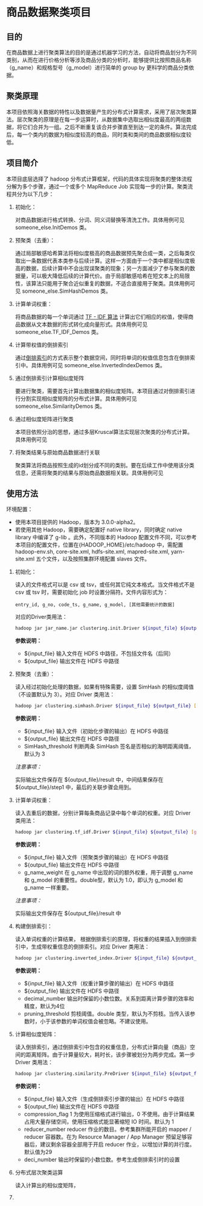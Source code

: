 # 商品数据聚类项目

## 目的

在商品数据上进行聚类算法的目的是通过机器学习的方法，自动将商品划分为不同类别，从而在进行价格分析等涉及商品分类的分析时，能够提供比按照商品名称（g_name）和规格型号（g_model）进行简单的 group by 更科学的商品分类依据。

## 聚类原理

本项目依照海关数据的特性以及数据量产生的分布式计算需求，采用了层次聚类算法。层次聚类的原理是在每一步运算时，从数据集中选取出相似度最高的两组数据，将它们合并为一组。之后不断重复该合并步骤直至到达一定的条件。算法完成后，每一个类内的数据为相似度较高的商品，同时类和类间的商品数据相似度较低。

## 项目简介

本项目底层选择了 hadoop 分布式计算框架，代码的具体实现将聚类的整体流程分解为多个步骤，通过一个或多个 MapReduce Job 实现每一步的计算。聚类流程共分为以下几步：

1. 初始化：

   对商品数据进行格式转换、分词、同义词替换等清洗工作。具体用例可见 someone_else.InitDemos 类。

2. 预聚类（去重）：

   通过局部敏感哈希算法将相似度极高的商品数据预先聚合成一类，之后每类仅取出一条数据代表本类参与后续计算。这样一方面由于一个类中都是相似度极高的数据，后续计算中不会出现误聚类的现象；另一方面减少了参与聚类的数据量，可以极大降低后续的计算代价。由于局部敏感哈希在短文本上的局限性，该算法只能用于聚合近似重复的数据，不适合直接用于聚类。具体用例可见 someone_else.SimHashDemos 类。

3. 计算单词权重：

   将商品数据的每一个单词通过 [TF - IDF 算法](https://zh.wikipedia.org/wiki/Tf-idf) 计算出它们相应的权值，使得商品数据从文本数据的形式转化成向量形式。具体用例可见 someone_else.TF_IDF_Demos 类。

4. 计算带权值的倒排索引

   通过[倒排索引](https://zh.wikipedia.org/zh-hans/%E5%80%92%E6%8E%92%E7%B4%A2%E5%BC%95)的方式表示整个数据空间，同时将单词的权值信息包含在倒排索引中。具体用例可见 someone_else.InvertedIndexDemos 类。

5. 通过倒排索引计算相似度矩阵

   要进行聚类，需要首先计算出数据集的相似度矩阵。本项目通过对倒排索引进行分割实现相似度矩阵的分布式计算。具体用例可见 someone_else.SimilarityDemos 类。

6. 通过相似度矩阵进行聚类

   本项目依照分治的思想，通过多层Kruscal算法实现层次聚类的分布式计算。具体用例可见 

7. 将聚类结果与原始商品数据进行关联

   聚类算法将商品按照生成的id划分成不同的类别。要在后续工作中使用该分类信息，还需将聚类的结果与原始商品数据相关联。具体用例可见



## 使用方法

环境配置：

* 使用本项目提供的 Hadoop，版本为 3.0.0-alpha2。
* 若使用其他 Hadoop，需要确定配置好 native library，同时确定 native library 中编译了 g-lib 。此外，不同版本的 Hadoop 配置文件不同，可以参考本项目的配置文件，位置在\{HADOOP_HOME}/etc/hadoop 中，需配置 hadoop-env.sh, core-site.xml, hdfs-site.xml, mapred-site.xml, yarn-site.xml 五个文件，以及按照集群环境配置 slaves 文件。

1. 初始化：

   读入的文件格式可以是 csv 或 tsv，或任何其它纯文本格式。当文件格式不是 csv 或 tsv 时，需要初始化 job 时设置分隔符。文件内容形式为：

   ```
   entry_id, g_no, code_ts, g_name, g_model, [其他需要统计的数据]
   ```

   对应的Driver类用法：

   ```bash
   hadoop jar jar_name.jar clustering.init.Driver ${input_file} ${output_file}
   ```

   **参数说明：**

   * \${input_file} 输入文件在 HDFS 中路径，不包括文件名（后同）
   * \${output_file} 输出文件在 HDFS 中路径

2. 预聚类（去重）：

   读入经过初始化处理的数据，如果有特殊需要，设置 SimHash 的相似度阈值（不设置默认为 3）。对应 Driver 类用法：

   ```bash
   hadoop jar clustering.simhash.Driver ${input_file} ${output_file} [SimHash_threshold]
   ```

   **参数说明：**

   * \${input_file} 输入文件（初始化步骤的输出）在 HDFS 中路径
   * \${output_file} 输出文件在 HDFS 中路径
   * SimHash_threshold 判断两条 SimHash 签名是否相似的海明距离阈值，默认为 3

   *注意事项：*

   实际输出文件保存在 \${output_file}/result 中，中间结果保存在 \${output_file}/step1 中，最后的关联步骤会用到。

3. 计算单词权重：

   读入去重后的数据，分别计算每条商品记录中每个单词的权重。对应 Driver 类用法：

   ```bash
   hadoop jar clustering.tf_idf.Driver ${input_file} ${output_file} [g_name_weight]
   ```

   **参数说明：**

   * \${input_file} 输入文件（预聚类步骤的输出）在 HDFS 中路径
   * \${output_file} 输出文件在 HDFS 中路径
   * g_name_weight 在 g_name 中出现的词的额外权重，用于调整 g_name 和 g_model 的重要性。double型，默认为 1.0，即认为 g_model 和 g_name 一样重要。

   *注意事项：*

   实际输出文件保存在 \${output_file}/result 中

4. 构建倒排索引：

   读入单词权重的计算结果， 根据倒排索引的原理，将权重的结果插入到倒排索引中，生成带权重信息的倒排索引。对应 Driver 类用法：

   ```bash
   hadoop jar clustering.inverted_index.Driver ${input_file} ${output_file} [decimal_number] [pruning_threshold]
   ```

   **参数说明：**

   * \${input_file} 输入文件（权重计算步骤的输出）在 HDFS 中路径
   * \${output_file} 输出文件在 HDFS 中路径
   * decimal_number 输出时保留的小数位数。关系到距离计算步骤的效率和精度，默认为4位
   * pruning_threshold 剪枝阈值。double 类型，默认为不剪枝。当传入该参数时，小于该参数的单词权值会被忽略。不建议使用。

5. 计算相似度矩阵：

   读入倒排索引，通过倒排索引中包含的权重信息，分布式计算向量（商品）空间的距离矩阵。由于计算量较大，耗时长，该步骤被划分为两步完成。第一步 Driver 类用法：

   ```bash
   hadoop jar clustering.similarity.PreDriver ${input_file} ${output_file} [compression_flag] [reducer_number] [deci_number]
   ```

   **参数说明：**

   - \${input_file} 输入文件（生成倒排索引步骤的输出）在 HDFS 中路径
   - \${output_file} 输出文件在 HDFS 中路径
   - compression_flag 1 为使用压缩格式进行输出，0 不使用。由于计算结果占用大量存储空间，使用压缩格式能显著缩短 IO 时间。默认为 1
   - reducer_number reducer 作业的数目。参考集群所能开启的 mapper / reducer 容器数。在为 Resource Manager / App Manager 预留足够容器后，建议剩余容器全部用于开启 reducer 作业，以增加计算的并行度。默认值为29
   - deci_number 输出时保留的小数位数。参考生成倒排索引时的设置

6. 分布式层次聚类运算

   ​读入计算出的相似度矩阵，

7. ​

